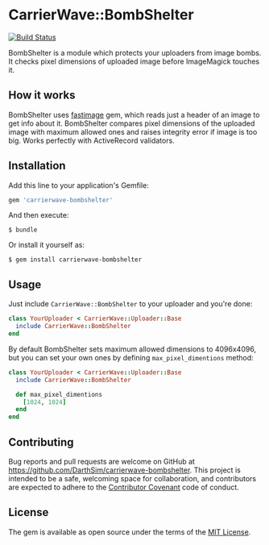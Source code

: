 # CarrierWave::BombShelter

[![Build Status](https://travis-ci.org/DarthSim/carrierwave-bombshelter.svg)](https://travis-ci.org/DarthSim/carrierwave-bombshelter)

BombShelter is a module which protects your uploaders from image bombs. It checks pixel dimensions of uploaded image before ImageMagick touches it.

## How it works

BombShelter uses [fastimage](https://github.com/sdsykes/fastimage) gem, which reads just a header of an image to get info about it. BombShelter compares pixel dimensions of the uploaded image with maximum allowed ones and raises integrity error if image is too big. Works perfectly with ActiveRecord validators.

## Installation

Add this line to your application's Gemfile:

```ruby
gem 'carrierwave-bombshelter'
```

And then execute:

    $ bundle

Or install it yourself as:

    $ gem install carrierwave-bombshelter

## Usage

Just include `CarrierWave::BombShelter` to your uploader and you're done:

```ruby
class YourUploader < CarrierWave::Uploader::Base
  include CarrierWave::BombShelter
end
```

By default BombShelter sets maximum allowed dimensions to 4096x4096, but you can set your own ones by defining `max_pixel_dimentions` method:

```ruby
class YourUploader < CarrierWave::Uploader::Base
  include CarrierWave::BombShelter

  def max_pixel_dimentions
    [1024, 1024]
  end
end
```

## Contributing

Bug reports and pull requests are welcome on GitHub at https://github.com/DarthSim/carrierwave-bombshelter. This project is intended to be a safe, welcoming space for collaboration, and contributors are expected to adhere to the [Contributor Covenant](contributor-covenant.org) code of conduct.

## License

The gem is available as open source under the terms of the [MIT License](http://opensource.org/licenses/MIT).
